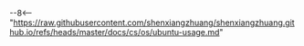 --8<--  "https://raw.githubusercontent.com/shenxiangzhuang/shenxiangzhuang.github.io/refs/heads/master/docs/cs/os/ubuntu-usage.md"
